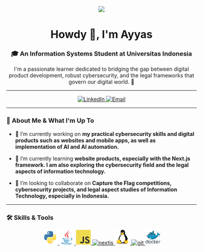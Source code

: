 <p align="center">
  <img src="https://media1.giphy.com/media/v1.Y2lkPTc5MGI3NjExNzJjM2Frbmk1amlsNDc2cGxlcHByaDUwcnZzaDF2bnR0eWw0NXVoMiZlcD12MV9pbnRlcm5hbF9naWZfYnlfaWQmY3Q9cw/UQ1EI1ML2ABQdbebup/giphy.gif" width="500">
</p>

<div align="center">
  <h1 align="center">Howdy 👋, I'm Ayyas</h1>
  <h3 align="center"> 🎓 An Information Systems Student at Universitas Indonesia</h3>
</div>

<p align="center">
  I'm a passionate learner dedicated to bridging the gap between digital product development, robust cybersecurity, and the legal frameworks that govern our digital world. 🚀
</p>

---

<p align="center">
  <a href="https://www.linkedin.com/in/yahyaayyas/">
    <img src="https://img.shields.io/badge/LinkedIn-0077B5?style=for-the-badge&logo=linkedin&logoColor=white" alt="LinkedIn"/>
  </a>
  <a href="mailto:myayyas@gmail.com">
    <img src="https://img.shields.io/badge/Email-D14836?style=for-the-badge&logo=gmail&logoColor=white" alt="Email"/>
  </a>
<!--   <a href="#">
    <img src="https://img.shields.io/badge/Portfolio-252525?style=for-the-badge&logo=About.me&logoColor=white" alt="Portfolio"/>
  </a> -->
</p>

---

### 🚀 About Me & What I'm Up To

- 🔭 I’m currently working on **my practical cybersecurity skills and digital products such as websites and mobile apps, as well as implementation of AI and AI automation.**

- 🌱 I’m currently learning **website products, especially with the Next.js framework. I am also exploring the cybersecurity field and the legal aspects of information technology.**

- 👯 I’m looking to collaborate on **Capture the Flag competitions, cybersecurity projects, and legal aspect studies of Information Technology, especially in Indonesia.**

---
### 🛠️ Skills & Tools
<p align="center">
  <a href="https://www.python.org" target="_blank" rel="noreferrer">
    <img src="https://raw.githubusercontent.com/devicons/devicon/master/icons/python/python-original.svg" alt="python" width="40" height="40"/>
  </a>
  <a href="https://www.java.com" target="_blank" rel="noreferrer">
    <img src="https://raw.githubusercontent.com/devicons/devicon/master/icons/java/java-original.svg" alt="java" width="40" height="40"/>
  </a>
  <a href="https://developer.mozilla.org/en-US/docs/Web/JavaScript" target="_blank" rel="noreferrer">
    <img src="https://raw.githubusercontent.com/devicons/devicon/master/icons/javascript/javascript-original.svg" alt="javascript" width="40" height="40"/>
  </a>
  <a href="https://nextjs.org/" target="_blank" rel="noreferrer">
    <img src="https://cdn.worldvectorlogo.com/logos/nextjs-2.svg" alt="nextjs" width="40" height="40"/>
  </a>
  <a href="https://www.linux.org/" target="_blank" rel="noreferrer">
    <img src="https://raw.githubusercontent.com/devicons/devicon/master/icons/linux/linux-original.svg" alt="linux" width="40" height="40"/>
  </a>
  <a href="https://git-scm.com/" target="_blank" rel="noreferrer">
    <img src="https://www.vectorlogo.zone/logos/git-scm/git-scm-icon.svg" alt="git" width="40" height="40"/>
  </a>
  <a href="https://www.docker.com/" target="_blank" rel="noreferrer">
    <img src="https://raw.githubusercontent.com/devicons/devicon/master/icons/docker/docker-original-wordmark.svg" alt="docker" width="40" height="40"/>
  </a>
</p>
